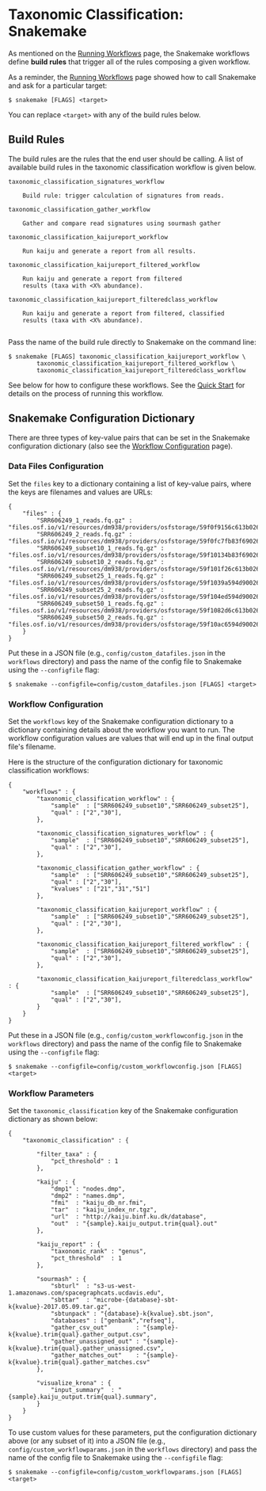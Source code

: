 # Taxonomic Classification: Snakemake

As mentioned on the [Running Workflows](running_workflows.md) page,
the Snakemake workflows define **build rules** that trigger all of
the rules composing a given workflow.

As a reminder, the [Running Workflows](running_workflows.md) page 
showed how to call Snakemake and ask for a particular target:

```
$ snakemake [FLAGS] <target>
```

You can replace `<target>` with any of the build rules below.

## Build Rules

The build rules are the rules that the end user should be calling.
A list of available build rules in the taxonomic classification 
workflow is given below.

```
taxonomic_classification_signatures_workflow
    
    Build rule: trigger calculation of signatures from reads.

taxonomic_classification_gather_workflow

    Gather and compare read signatures using sourmash gather

taxonomic_classification_kaijureport_workflow

    Run kaiju and generate a report from all results.

taxonomic_classification_kaijureport_filtered_workflow

    Run kaiju and generate a report from filtered
    results (taxa with <X% abundance).

taxonomic_classification_kaijureport_filteredclass_workflow

    Run kaiju and generate a report from filtered, classified
    results (taxa with <X% abundance).
    
```

Pass the name of the build rule directly to Snakemake
on the command line:

```
$ snakemake [FLAGS] taxonomic_classification_kaijureport_workflow \
        taxonomic_classification_kaijureport_filtered_workflow \
        taxonomic_classification_kaijureport_filteredclass_workflow 
```

See below for how to configure these workflows.  See the [Quick
Start](quickstart.md) for details on the process of running this workflow.


## Snakemake Configuration Dictionary

There are three types of key-value pairs that can be set in the 
Snakemake configuration dictionary (also see the 
[Workflow Configuration](config.md) page).

### Data Files Configuration

Set the `files` key to a dictionary containing
a list of key-value pairs, where the keys are 
filenames and values are URLs:

```
{
    "files" : {
        "SRR606249_1_reads.fq.gz" :           "files.osf.io/v1/resources/dm938/providers/osfstorage/59f0f9156c613b026430dbc7",
        "SRR606249_2_reads.fq.gz" :           "files.osf.io/v1/resources/dm938/providers/osfstorage/59f0fc7fb83f69026076be47",
        "SRR606249_subset10_1_reads.fq.gz" :  "files.osf.io/v1/resources/dm938/providers/osfstorage/59f10134b83f69026377611b",
        "SRR606249_subset10_2_reads.fq.gz" :  "files.osf.io/v1/resources/dm938/providers/osfstorage/59f101f26c613b026330e53a",
        "SRR606249_subset25_1_reads.fq.gz" :  "files.osf.io/v1/resources/dm938/providers/osfstorage/59f1039a594d900263120c38",
        "SRR606249_subset25_2_reads.fq.gz" :  "files.osf.io/v1/resources/dm938/providers/osfstorage/59f104ed594d90026411f486",
        "SRR606249_subset50_1_reads.fq.gz" :  "files.osf.io/v1/resources/dm938/providers/osfstorage/59f1082d6c613b026430e5cf",
        "SRR606249_subset50_2_reads.fq.gz" :  "files.osf.io/v1/resources/dm938/providers/osfstorage/59f10ac6594d900262123e77",
    }
}
```

Put these in a JSON file (e.g., `config/custom_datafiles.json` 
in the `workflows` directory) and pass the name of the config file
to Snakemake using the `--configfile` flag:

```
$ snakemake --configfile=config/custom_datafiles.json [FLAGS] <target>
```

### Workflow Configuration

Set the `workflows` key of the Snakemake configuration dictionary to a
dictionary containing details about the workflow you want to run.  The workflow
configuration values are values that will end up in the final output file's
filename.

Here is the structure of the configuration dictionary
for taxonomic classification workflows:

```
{
    "workflows" : {
        "taxonomic_classification_workflow" : {
            "sample"  : ["SRR606249_subset10","SRR606249_subset25"],
            "qual" : ["2","30"],
        },

        "taxonomic_classification_signatures_workflow" : {
            "sample"  : ["SRR606249_subset10","SRR606249_subset25"],
            "qual" : ["2","30"],
        },

        "taxonomic_classification_gather_workflow" : {
            "sample"  : ["SRR606249_subset10","SRR606249_subset25"],
            "qual" : ["2","30"],
            "kvalues" : ["21","31","51"]
        },

        "taxonomic_classification_kaijureport_workflow" : {
            "sample"  : ["SRR606249_subset10","SRR606249_subset25"],
            "qual" : ["2","30"],
        },

        "taxonomic_classification_kaijureport_filtered_workflow" : {
            "sample"  : ["SRR606249_subset10","SRR606249_subset25"],
            "qual" : ["2","30"],
        },

        "taxonomic_classification_kaijureport_filteredclass_workflow" : {
            "sample"  : ["SRR606249_subset10","SRR606249_subset25"],
            "qual" : ["2","30"],
        }
    }
}
```

Put these in a JSON file (e.g., `config/custom_workflowconfig.json` 
in the `workflows` directory) and pass the name of the config file
to Snakemake using the `--configfile` flag:

```
$ snakemake --configfile=config/custom_workflowconfig.json [FLAGS] <target>
```

### Workflow Parameters

Set the `taxonomic_classification` key of the Snakemake configuration dictionary
as shown below:

```
{
    "taxonomic_classification" : {

        "filter_taxa" : {
            "pct_threshold" : 1
        },

        "kaiju" : {
            "dmp1" : "nodes.dmp",
            "dmp2" : "names.dmp",
            "fmi"  : "kaiju_db_nr.fmi",
            "tar"  : "kaiju_index_nr.tgz",
            "url"  : "http://kaiju.binf.ku.dk/database",
            "out"  : "{sample}.kaiju_output.trim{qual}.out"
        },

        "kaiju_report" : {
            "taxonomic_rank" : "genus",
            "pct_threshold"  : 1
        },

        "sourmash" : { 
            "sbturl"  : "s3-us-west-1.amazonaws.com/spacegraphcats.ucdavis.edu",
            "sbttar"  : "microbe-{database}-sbt-k{kvalue}-2017.05.09.tar.gz",
            "sbtunpack" : "{database}-k{kvalue}.sbt.json",
            "databases" : ["genbank","refseq"],
            "gather_csv_out"        : "{sample}-k{kvalue}.trim{qual}.gather_output.csv",
            "gather_unassigned_out" : "{sample}-k{kvalue}.trim{qual}.gather_unassigned.csv",
            "gather_matches_out"    : "{sample}-k{kvalue}.trim{qual}.gather_matches.csv"
        },

        "visualize_krona" : {
            "input_summary"  : "{sample}.kaiju_output.trim{qual}.summary",
        }
    }
}
```

To use custom values for these parameters, put the configuration dictionary
above (or any subset of it) into a JSON file (e.g.,
`config/custom_workflowparams.json` in the `workflows` directory) and pass the
name of the config file to Snakemake using the `--configfile` flag:

```
$ snakemake --configfile=config/custom_workflowparams.json [FLAGS] <target>
```


